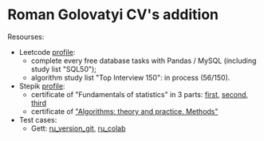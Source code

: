 # Roman Golovatyi CV's addition

Resourses:
* Leetcode [profile](https://leetcode.com/ROMAN_GO/):
  * complete every free database tasks with Pandas / MySQL (including study list "SQL50");
  * algorithm study list "Top Interview 150": in process (56/150).
* Stepik [profile](https://stepik.org/users/681475453/profile):
  * certificate of "Fundamentals of statistics" in 3 parts: [first](https://stepik.org/cert/2297610?lang=en), [second](https://stepik.org/cert/2316611?lang=en), [third](https://stepik.org/cert/2323908?lang=en)
  * certificate of ["Algorithms: theory and practice. Methods"](https://stepik.org/cert/2327582?lang=en)
* Test cases:
  * Gett: [ru_version_git](https://github.com/Roman3173/RomanGo/blob/main/Test%20cases/Gett%20(taxi)/Matching_Home_Assignment_for_Candidates_(ru).ipynb), [ru_colab](https://colab.research.google.com/github/Roman3173/RomanGo/blob/main/Test%20cases/Gett%20(taxi)/Matching_Home_Assignment_for_Candidates_(ru).ipynb)
